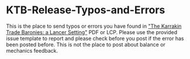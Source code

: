 # KTB-Release-Typos-and-Errors

This is the place to send typos or errors you have found in ["The Karrakin Trade Baronies: a Lancer Setting"](https://massif-press.itch.io/field-guide-the-karrakin-trade-baronies) PDF or LCP. Please use the provided issue template to report and please check before you post if the error has been posted before. This is not the place to post about balance or mechanics feedback. 

